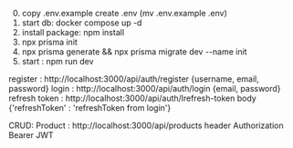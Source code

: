 0. copy .env.example create .env (mv .env.example .env)
1. start db: docker compose up -d
2. install package:  npm install
3. npx prisma init
4. npx prisma generate && npx prisma migrate dev --name init
5. start : npm run dev

register : http://localhost:3000/api/auth/register {username, email, password}
login : http://localhost:3000/api/auth/login {email, password}
refresh token : http://localhost:3000/api/auth/lrefresh-token body {'refreshToken' : 'refreshToken from login'}

CRUD: Product : http://localhost:3000/api/products header Authorization Bearer JWT
   
